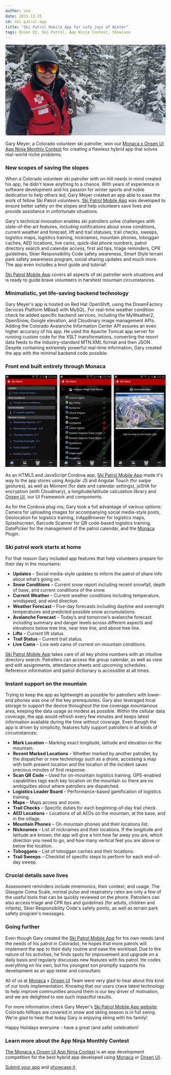 ```yaml
---
author: una
date: 2015-12-25
id: ski-patrol-app
title: "Ski Patrol Mobile App for safe joys of Winter"
tags: Onsen UI, Ski Patrol, App Ninja Contest, Showcase
---
```


![Gary Meyer Ski Patrol Mobile App creator](/blog/content/images/2015/Dec/gary.jpeg)

Gary Meyer, a Colorado volunteer ski patroller, won our [Monaca x Onsen UI App Ninja Monthly Contest](http://monaca.mobi/en/contest/) for creating a flawless hybrid app that solves real-world niche problems.

<!-- more -->

### New scopes of saving the slopes

When a Colorado volunteer ski patroller with on-hill needs in mind created his app, he didn't leave anything to a chance. With years of experience in software development and his passion for winter sports and noble dedication to help others led, Gary Meyer created an app able to ease the work of fellow Ski Patrol volunteers. [Ski Patrol Mobile App](http://www.skipatrolmobileapp.com/) was developed to ensure better safety on the slopes and help volunteers save lives and provide assistance in unfortunate situations.


Gary's technical innovation enables ski patrollers solve challenges with state-of-the-art features, including notifications about snow conditions, current weather and forecast, lift and trail statuses, trail checks, sweeps, logistics maps, logistics training, nicknames, mountain phones, toboggan caches, AED locations, live cams, quick-dial phone numbers, patrol directory search and calendar access, first aid tips, triage reminders, CPR guidelines, Skier Responsibility Code safety awareness, Smart Style terrain park safety awareness program, social sharing updates and much more. The app even includes a knot guide and tutorial!


[Ski Patrol Mobile App](http://www.skipatrolmobileapp.com/) covers all aspects of ski patroller work situations and is ready to guide brave volunteers in harshest mountain circumstances.

### Minimalistic, yet life-saving backend technology

Gary Meyer's app is hosted on Red Hat OpenShift, using the DreamFactory Services Platform MBaaS with MySQL. For real-time weather condition check he added specific backend services, including the MyWeather2, OpenSnow, Google elevation, and Cloudinary image management APIs. Adding the Colorado Avalanche Information Center API assures an even higher accuracy of his app. He used the Apache Tomcat app server for running custom code for the XSLT transformations, converting the resort data feeds to the industry-standard MTN.XML format and then JSON. Despite containing extremely powerful real-time information, Gary created the app with the minimal backend code possible.

### Front end built entirely through Monaca

![SkiPatrolMobilrApp-hybrid-app-Monaca-Onsen-UI](/blog/content/images/2015/Dec/skiappscreenshot.png)

As an HTML5 and JavaScript Cordova app, [Ski Patrol Mobile App](http://www.skipatrolmobileapp.com/) made it's way to the app stores using Angular JS and Angular Touch (for swipe gestures), as well as Moment (for date and calendar settings), jsSHA for encryption (with Cloudinary), a longitude/latitude calculation library and [Onsen UI](https://onsen.io/), our UI Framework and components.

As for the Cordova plug-ins, Gary took a full advantage of various options: Camera for uploading images for accompanying social media-style posts, Geolocation for logistics training, InAppBrowser for logistics maps, Splashscreen, Barcode Scanner for QR code-based logistics training, DatePicker for the management of the patrol calendar, and the [Monaca](https://monaca.io/) Plugin.

### Ski patrol work starts at home

For that reason Gary included app features that help volunteers prepare for their day in the mountains:

* **Updates** – Social media-style updates to inform the patrol of share info about what’s going on.
* **Snow Conditions** – Current snow report including recent snowfall, depth of base, and current conditions of the snow.
* **Current Weather** –  Current weather conditions including temperature, windspeed, and wind direction.
* **Weather Forecast** – Five-day forecasts including daytime and overnight temperatures and predicted possible snow accumulations.
* **Avalanche Forecast** – Today’s and tomorrow’s avalanche forecast including summary and danger levels across different aspects and elevations below tree line, near tree line, and above tree line.
* **Lifts** – Current lift status.
* **Trail Status** – Current trail status.
* **Live Cams** – Live web cams of current on-mountain conditions.

[Ski Patrol Mobile App](http://www.skipatrolmobileapp.com/) takes care of all key phone numbers with an intuitive directory search. Patrollers can access the group calendar, as well as view and edit assignments, attendance sheets and upcoming schedules. Reference information and patrol dictionary is accessible at all times.

### Instant support on the mountain

Trying to keep the app as lightweight as possible for patrollers with lower-end phones was one of the key prerequisites. Gary also leveraged local storage to support the device throughout the low coverage mountainous area, keeping the data usage as modest as possible. Within the cellular data coverage, the app would refresh every few minutes and keeps latest information available during the time without coverage. Even though the app is driven by simplicity, features fully support patrollers in all kinds of circumstances:

* **Mark Location** – Marking exact longitude, latitude and elevation on the mountain.
* **Recent Marked Locations** – Whether marked by another patroller, by the dispatcher or new technology such as a drone, accessing a map with both present location and the location of the incident saves precious minutes of first response.
* **Scan QR Code** – Used for on-mountain logistics training. GPS-enabled capabilities tags each key location on the mountain so there are no ambiguities about where patrollers are dispatched.
* **Logistics Leader Board** –  Performance-based gamification of logistics training.
* **Maps** – Maps access and zoom.
* **Trail Checks** – Specific duties for each beginning-of-day trail check.
* **AED Locations** – Locations of all AEDs on the mountain, at the base, and in the village.
* **Mountain Phones** – On-mountain phones and their locations list.
* **Nicknames** – List of nicknames and their locations. If the longitude and latitude are known, the app will give a hint how far away you are, which direction you need to go, and how many vertical feet you are above or below the location.
* **Toboggans** – List of toboggan caches and their locations.
* **Trail Sweeps** – Checklist of specific steps to perform for each end-of-day sweep.

### Crucial details save lives

Assessment reminders include mnemonics, their context, and usage. The Glasgow Coma Scale, normal pulse and respiratory rates are only a few of the useful tools that can be quickly reviewed on the phone. Patrollers can also access triage and CPR tips and guidelines (for adults, children and infants), Skier Responsibility Code's safety points, as well as terrain park safety program's messages.

### Going further

Even though Gary created the [Ski Patrol Mobile App](http://www.skipatrolmobileapp.com/) for his own needs (and the needs of his patrol in Colorado), he hopes that more patrols will implement the app to their daily routine and ease the workload. Due to the nature of his activities, he finds spots for improvement and upgrade on a daily basis and regularly discusses new features with his patrol. He codes everything on his own, but his youngest son promptly supports his development as an app tester and consultant.

All of us at [Monaca](https://monaca.io/) x [Onsen UI](https://onsen.io/) Team were very glad to hear about this kind of our tools implementation. Knowing that our users crave latest technology to help improve communities around them is our key driver of motivation, and we are delighted to see such impactful results.

For more information check Gary Meyer's [Ski Patrol Mobile App website](http://www.skipatrolmobileapp.com/). Colorado hilltops are covered in snow and skiing season is in full swing. We're glad to hear that today Gary is enjoying skiing with his family!

Happy Holidays everyone - have a great (and safe) celebration!


### Learn more about the App Ninja Monthly Contest

[The Monaca x Onsen UI App Ninja Contest](http://monaca.mobi/en/contest/) is an app development competition for the best hybrid app developed using [Monaca](https://monaca.io/) or [Onsen UI](http://onsen.io/).

[Submit your app](http://monaca.mobi/en/contest/) and [showcase it](http://monaca.mobi/en/showcase).




